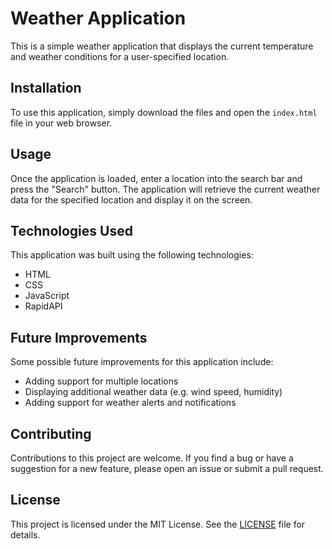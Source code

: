 # Weather Application

This is a simple weather application that displays the current temperature and weather conditions for a user-specified location.

## Installation

To use this application, simply download the files and open the `index.html` file in your web browser.

## Usage

Once the application is loaded, enter a location into the search bar and press the "Search" button. The application will retrieve the current weather data for the specified location and display it on the screen.

## Technologies Used

This application was built using the following technologies:

- HTML
- CSS
- JavaScript
- RapidAPI

## Future Improvements

Some possible future improvements for this application include:

- Adding support for multiple locations
- Displaying additional weather data (e.g. wind speed, humidity)
- Adding support for weather alerts and notifications

## Contributing

Contributions to this project are welcome. If you find a bug or have a suggestion for a new feature, please open an issue or submit a pull request.

## License

This project is licensed under the MIT License. See the [LICENSE](LICENSE) file for details.
